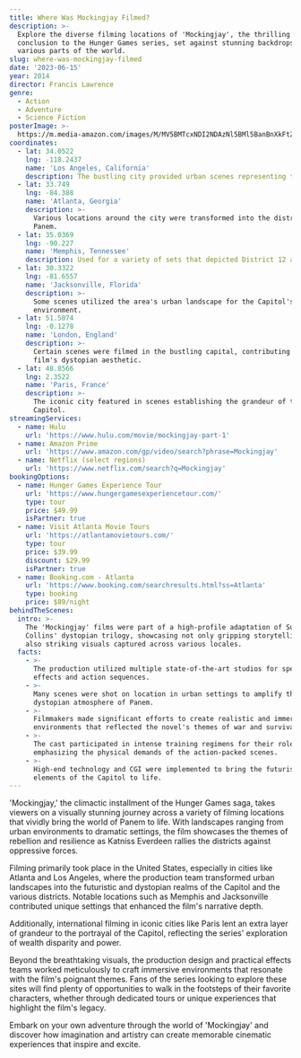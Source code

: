 ```yaml
---
title: Where Was Mockingjay Filmed?
description: >-
  Explore the diverse filming locations of 'Mockingjay', the thrilling
  conclusion to the Hunger Games series, set against stunning backdrops from
  various parts of the world.
slug: where-was-mockingjay-filmed
date: '2023-06-15'
year: 2014
director: Francis Lawrence
genre:
  - Action
  - Adventure
  - Science Fiction
posterImage: >-
  https://m.media-amazon.com/images/M/MV5BMTcxNDI2NDAzNl5BMl5BanBnXkFtZTgwODM3MTc2MjE@._V1_SX300.jpg
coordinates:
  - lat: 34.0522
    lng: -118.2437
    name: 'Los Angeles, California'
    description: The bustling city provided urban scenes representing the Capitol.
  - lat: 33.749
    lng: -84.388
    name: 'Atlanta, Georgia'
    description: >-
      Various locations around the city were transformed into the districts of
      Panem.
  - lat: 35.0369
    lng: -90.227
    name: 'Memphis, Tennessee'
    description: Used for a variety of sets that depicted District 12 and its surroundings.
  - lat: 30.3322
    lng: -81.6557
    name: 'Jacksonville, Florida'
    description: >-
      Some scenes utilized the area's urban landscape for the Capitol's
      environment.
  - lat: 51.5074
    lng: -0.1278
    name: 'London, England'
    description: >-
      Certain scenes were filmed in the bustling capital, contributing to the
      film's dystopian aesthetic.
  - lat: 48.8566
    lng: 2.3522
    name: 'Paris, France'
    description: >-
      The iconic city featured in scenes establishing the grandeur of the
      Capitol.
streamingServices:
  - name: Hulu
    url: 'https://www.hulu.com/movie/mockingjay-part-1'
  - name: Amazon Prime
    url: 'https://www.amazon.com/gp/video/search?phrase=Mockingjay'
  - name: Netflix (select regions)
    url: 'https://www.netflix.com/search?q=Mockingjay'
bookingOptions:
  - name: Hunger Games Experience Tour
    url: 'https://www.hungergamesexperiencetour.com/'
    type: tour
    price: $49.99
    isPartner: true
  - name: Visit Atlanta Movie Tours
    url: 'https://atlantamovietours.com/'
    type: tour
    price: $39.99
    discount: $29.99
    isPartner: true
  - name: Booking.com - Atlanta
    url: 'https://www.booking.com/searchresults.html?ss=Atlanta'
    type: booking
    price: $89/night
behindTheScenes:
  intro: >-
    The 'Mockingjay' films were part of a high-profile adaptation of Suzanne
    Collins' dystopian trilogy, showcasing not only gripping storytelling but
    also striking visuals captured across various locales.
  facts:
    - >-
      The production utilized multiple state-of-the-art studios for special
      effects and action sequences.
    - >-
      Many scenes were shot on location in urban settings to amplify the
      dystopian atmosphere of Panem.
    - >-
      Filmmakers made significant efforts to create realistic and immersive
      environments that reflected the novel's themes of war and survival.
    - >-
      The cast participated in intense training regimens for their roles,
      emphasizing the physical demands of the action-packed scenes.
    - >-
      High-end technology and CGI were implemented to bring the futuristic
      elements of the Capitol to life.
---
```


<MockingjayGuide />

'Mockingjay,' the climactic installment of the Hunger Games saga, takes viewers on a visually stunning journey across a variety of filming locations that vividly bring the world of Panem to life. With landscapes ranging from urban environments to dramatic settings, the film showcases the themes of rebellion and resilience as Katniss Everdeen rallies the districts against oppressive forces.

Filming primarily took place in the United States, especially in cities like Atlanta and Los Angeles, where the production team transformed urban landscapes into the futuristic and dystopian realms of the Capitol and the various districts. Notable locations such as Memphis and Jacksonville contributed unique settings that enhanced the film's narrative depth.

Additionally, international filming in iconic cities like Paris lent an extra layer of grandeur to the portrayal of the Capitol, reflecting the series' exploration of wealth disparity and power. 

Beyond the breathtaking visuals, the production design and practical effects teams worked meticulously to craft immersive environments that resonate with the film's poignant themes. Fans of the series looking to explore these sites will find plenty of opportunities to walk in the footsteps of their favorite characters, whether through dedicated tours or unique experiences that highlight the film's legacy.

Embark on your own adventure through the world of 'Mockingjay' and discover how imagination and artistry can create memorable cinematic experiences that inspire and excite.
